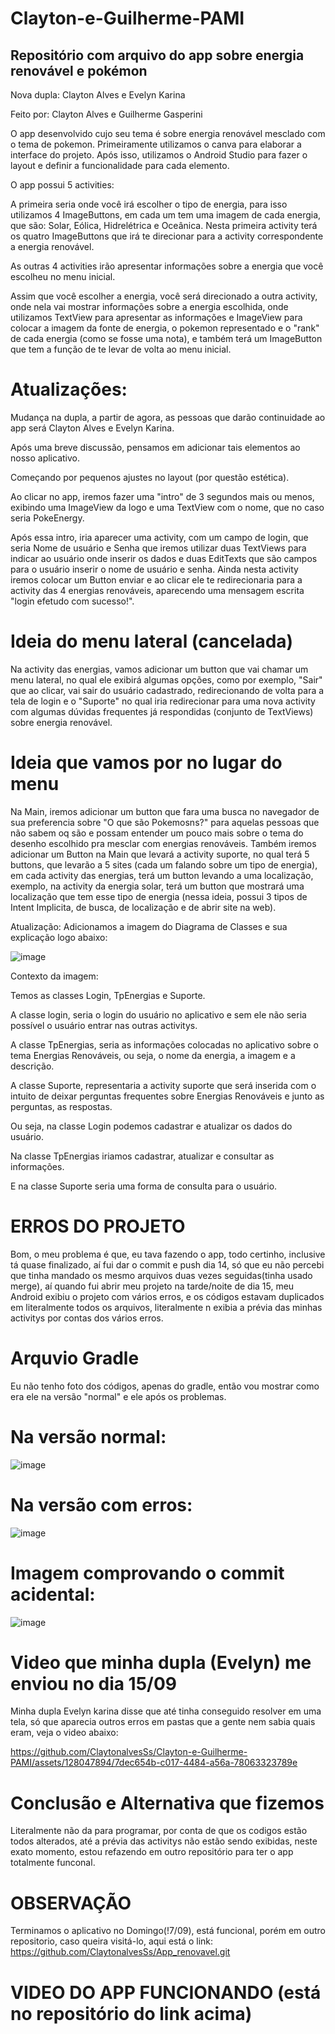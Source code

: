 # Clayton-e-Guilherme-PAMI
## Repositório com arquivo do app sobre energia renovável e pokémon

Nova dupla: Clayton Alves e Evelyn Karina

Feito por: Clayton Alves e Guilherme Gasperini

O app desenvolvido cujo seu tema é sobre energia renovável mesclado com o tema de pokemon.
Primeiramente utilizamos o canva para elaborar a interface do projeto.
Após isso, utilizamos o Android Studio para fazer o layout e definir a funcionalidade para cada elemento.

O app possui 5 activities:

A primeira seria onde você irá escolher o tipo de energia, para isso utilizamos 4 ImageButtons, em cada um tem uma imagem de cada energia, que são: Solar, Eólica, Hidrelétrica e Oceânica. Nesta primeira activity terá os quatro ImageButtons que irá te direcionar para a activity correspondente a energia renovável.

As outras 4 activities irão apresentar informações sobre a energia que você escolheu no menu inicial.

Assim que você escolher a energia, você será direcionado a outra activity, onde nela vai mostrar informações sobre a energia escolhida, onde utilizamos TextView para apresentar as informações e ImageView para colocar a imagem da fonte de energia, o pokemon representado e o "rank" de cada energia (como se fosse uma nota), e também terá um ImageButton que tem a função de te levar de volta ao menu inicial.

# Atualizações:
Mudança na dupla, a partir de agora, as pessoas que darão continuidade ao app será Clayton Alves e Evelyn Karina.

Após uma breve discussão, pensamos em adicionar tais elementos ao nosso aplicativo.

Começando por pequenos ajustes no layout (por questão estética).

Ao clicar no app, iremos fazer uma "intro" de 3 segundos mais ou menos, exibindo uma ImageView da logo e uma TextView com o nome, que no caso seria PokeEnergy.

Após essa intro, iria aparecer uma activity, com um campo de login, que seria Nome de usuário e Senha que iremos utilizar duas TextViews para indicar ao usuário onde inserir os dados e duas EditTexts que são campos para o usuário inserir o nome de usuário e senha. Ainda nesta activity iremos colocar um Button enviar e ao clicar ele te  redirecionaria para a activity das 4 energias renováveis, aparecendo uma mensagem escrita "login efetudo com sucesso!".

# Ideia do menu lateral (cancelada)
Na activity das energias, vamos adicionar um button que vai chamar um menu lateral, no qual ele exibirá algumas opções, como por exemplo, "Sair" que ao clicar,  vai sair do usuário cadastrado, redirecionando de volta para a tela de login e o "Suporte" no qual iria redirecionar para uma nova activity com algumas dúvidas frequentes já respondidas (conjunto de TextViews) sobre energia renovável.

# Ideia que vamos por no lugar do menu
Na Main, iremos adicionar um button que fara uma busca no navegador de sua preferencia sobre "O que são Pokemosns?" para aquelas pessoas que não sabem oq são e possam entender um pouco mais sobre o tema do desenho escolhido pra mesclar com energias renováveis. Também iremos adicionar um Button na Main que levará a activity suporte, no qual terá 5 buttons, que levarão a 5 sites (cada um falando sobre um tipo de energia), em cada activity das energias, terá um button levando a uma localização, exemplo, na activity da energia solar, terá um button que mostrará uma localização que tem esse tipo de energia (nessa ideia, possui 3 tipos de Intent Implicita, de busca, de localização e de abrir site na web).

Atualização:
Adicionamos a imagem do Diagrama de Classes e sua explicação logo abaixo:

![image](https://github.com/ClaytonalvesSs/Clayton-e-Guilherme-PAMI/assets/128047894/03b8c823-3109-448d-8dcf-598121899b4d)

Contexto da imagem:

Temos as classes Login, TpEnergias e Suporte. 

A classe login, seria o login do usuário no aplicativo e sem ele não seria possível o usuário entrar nas outras activitys.  

A classe TpEnergias, seria as informações colocadas no aplicativo sobre o tema Energias Renováveis, ou seja, o nome da energia, a imagem e a descrição. 

A classe Suporte, representaria a activity suporte que será inserida com o intuito de deixar perguntas frequentes sobre Energias Renováveis e junto as perguntas, as respostas. 

Ou seja, na classe Login podemos cadastrar e atualizar os dados do usuário. 

Na classe TpEnergias iriamos cadastrar, atualizar e consultar as informações. 

E na classe Suporte seria uma forma de consulta para o usuário.

# ERROS DO PROJETO 
Bom, o meu problema é que, eu tava fazendo o app, todo certinho, inclusive tá quase finalizado, aí fui dar o commit e push dia 14, só que eu não percebi que tinha mandado os mesmo arquivos duas vezes seguidas(tinha usado merge), aí quando fui abrir meu projeto na tarde/noite de dia 15, meu Android exibiu o projeto com vários erros, e os códigos estavam duplicados em literalmente todos os arquivos, literalmente n exibia a prévia das minhas activitys por contas dos vários erros.

# Arquvio Gradle
Eu não tenho foto dos códigos, apenas do gradle, então vou mostrar como era ele na versão "normal" e ele após os problemas.

# Na versão normal: 

![image](https://github.com/ClaytonalvesSs/Clayton-e-Guilherme-PAMI/assets/128047894/bb29eefd-d059-4cd8-9a1e-dd031b67d98e)

# Na versão com erros:

![image](https://github.com/ClaytonalvesSs/Clayton-e-Guilherme-PAMI/assets/128047894/294b86cd-b23c-4141-b02b-ff9dd46905a3)

# Imagem comprovando o commit acidental:

![image](https://github.com/ClaytonalvesSs/Clayton-e-Guilherme-PAMI/assets/128047894/e034d479-6077-48df-ab56-35e19c007da6)

# Video que minha dupla (Evelyn) me enviou no dia 15/09
Minha dupla Evelyn karina disse que até tinha conseguido resolver em uma tela, só que aparecia outros erros em pastas que a gente nem sabia quais eram, veja o video abaixo: 

https://github.com/ClaytonalvesSs/Clayton-e-Guilherme-PAMI/assets/128047894/7dec654b-c017-4484-a56a-78063323789e

# Conclusão e Alternativa que fizemos
Literalmente não da para programar, por conta de que os codigos estão todos alterados, até a prévia das activitys não estão sendo exibidas, neste exato momento, estou refazendo em outro repositório para ter o app totalmente funconal.

# OBSERVAÇÃO
Terminamos o aplicativo no Domingo(!7/09), está funcional, porém em outro repositorio, caso queira visitá-lo, aqui está o link: https://github.com/ClaytonalvesSs/App_renovavel.git

# VIDEO DO APP FUNCIONANDO (está no repositório do link acima)

